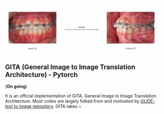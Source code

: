 <img src="./model.png" width="650px"></img>

## GITA (General Image to Image Translation Architecture) - Pytorch

(**On going**)   


It is an official implementation of GITA, General Image to Image Translation Architecture. Most codes are largely folked from and motivated by [GLIDE-text to image repository](https://github.com/openai/glide-text2im.git). GITA takes ~
